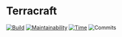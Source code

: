 # Terracraft
[![Build](https://github.com/SimplyCmd/Terracraft/actions/workflows/build.yml/badge.svg)](https://github.com/SimplyCmd/Terracraft/actions/workflows/build.yml)
[![Maintainability](https://api.codeclimate.com/v1/badges/9ef4052afcd93aa10f99/maintainability)](https://codeclimate.com/github/SimplyCmd/Terracraft/maintainability)
[![Time](https://wakatime.com/badge/github/SimplyCmd/Terracraft.svg)](https://wakatime.com/badge/github/SimplyCmd/Terracraft)
![Commits](https://img.shields.io/github/commit-activity/m/SimplyCmd/Terracraft)
